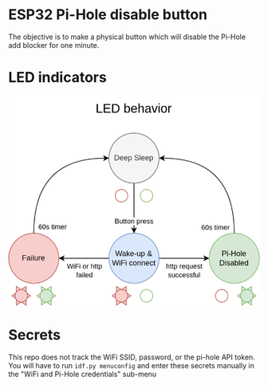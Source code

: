 ESP32 Pi-Hole disable button
====================

The objective is to make a physical button which will disable the Pi-Hole add blocker for one minute.

# LED indicators
![led_behavior](doc/led_behavior.png "LED indicators")

# Secrets
This repo does not track the WiFi SSID, password, or the pi-hole API token. You will have to run `idf.py menuconfig` and enter these secrets manually in the "WiFi and Pi-Hole credentials" sub-menu
